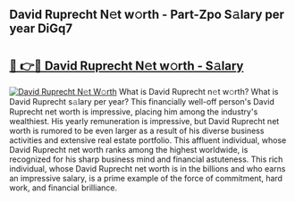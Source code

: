 ## David Ruprecht N𝚎t w𝚘rth - Part-Zpo S𝚊lary per year DiGq7

# <h2><a href="http://gc3r4b.nevu.top/?p=David+Ruprecht">🔗 👉🔴 David Ruprecht N𝚎t w𝚘rth - S𝚊lary</a></h2>

[![David Ruprecht N𝚎t W𝚘rth](https://i.imgur.com/Oavwk0R.jpeg)](http://gc3r4b.nevu.top/?p=David+Ruprecht)
What is David Ruprecht n𝚎t w𝚘rth? What is David Ruprecht s𝚊lary per year?
This financially well-off person's David Ruprecht net worth is impressive, placing him among the industry's wealthiest. His yearly remuneration is impressive, but David Ruprecht net worth is rumored to be even larger as a result of his diverse business activities and extensive real estate portfolio. This affluent individual, whose David Ruprecht net worth ranks among the highest worldwide, is recognized for his sharp business mind and financial astuteness. This rich individual, whose David Ruprecht net worth is in the billions and who earns an impressive salary, is a prime example of the force of commitment, hard work, and financial brilliance.
